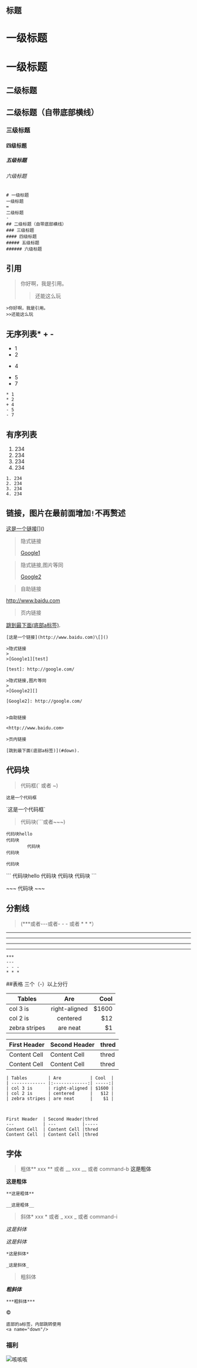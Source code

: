 ## 标题
# 一级标题
一级标题
=
二级标题
-
## 二级标题（自带底部横线）
### 三级标题
#### 四级标题
##### 五级标题
###### 六级标题

```
# 一级标题
一级标题
=
二级标题
-
## 二级标题（自带底部横线）
### 三级标题
#### 四级标题
##### 五级标题
###### 六级标题
```
## 引用

>你好啊，我是引用。
>>还能这么玩

```
>你好啊，我是引用。
>>还能这么玩
```
## 无序列表\* + -
* 1
* 2
+ 4
- 5
- 7

```
* 1
* 2
+ 4
- 5
- 7
```

## 有序列表
1. 234
2. 234
3. 234
4. 234

```
1. 234
2. 234
3. 234
4. 234
```

## 链接，图片在最前面增加`!`不再赘述
[这是一个链接](http://www.baidu.com)\[]()

>隐式链接
>
>[Google1][test]

[test]: http://google.com/

>隐式链接,图片等同
>
>[Google2][]

[Google2]: http://google.com/


>自助链接

<http://www.baidu.com>

>页内链接

[跳到最下面(底部a标签)](#down).

```
[这是一个链接](http://www.baidu.com)\[]()

>隐式链接
>
>[Google1][test]

[test]: http://google.com/

>隐式链接,图片等同
>
>[Google2][]

[Google2]: http://google.com/


>自助链接

<http://www.baidu.com>

>页内链接

[跳到最下面(底部a标签)](#down).
```

## 代码块
>代码框(\` 或者 ~)

`这是一个代码框`

\`这是一个代码框\`

>代码块(\```或者~~~)

```
代码块hello
代码块
		代码块
代码块
```

~~~
代码块
~~~

\`\`\`
代码块hello
代码块
		代码块
代码块
\`\`\`

\~~~
代码块
\~~~
## 分割线

>(***或者---或者- - - 或者 * * *）

***

---

- - -

* * * 

```
***
---
- - -
* * *
```
##表格 三个（-）以上分行

| Tables        | Are           | Cool  |
| ------------- |:-------------:| -----:|
| col 3 is      | right-aligned | $1600 |
| col 2 is      | centered      |   $12 |
| zebra stripes | are neat      |    $1 |



First Header  | Second Header|thred
---           | ---          |-----
Content Cell  | Content Cell |thred
Content Cell  | Content Cell |thred

```
| Tables        | Are           | Cool  |
| ------------- |:-------------:| -----:|
| col 3 is      | right-aligned | $1600 |
| col 2 is      | centered      |   $12 |
| zebra stripes | are neat      |    $1 |



First Header  | Second Header|thred
---           | ---          |-----
Content Cell  | Content Cell |thred
Content Cell  | Content Cell |thred

```

## 字体
>粗体\** xxx ** 或者 __ xxx __ 或者 command-b
**这是粗体**   

__这是粗体__ 

```
**这是粗体**   

__这是粗体__ 
```

> 斜体\* xxx * 或者 _ xxx _ 或者 command-i

*这是斜体* 

_这是斜体_

```
*这是斜体* 

_这是斜体_
```
>粗斜体

***粗斜体***

```
***粗斜体***
```
&copy;

<a name="down"/>

```
底部的a标签，内部跳转使用
<a name="down"/>
```
### 福利
![咳咳咳](https://timgsa.baidu.com/timg?image&quality=80&size=b9999_10000&sec=1492668483784&di=1d3fe5468a55675976566a0186ac87a5&imgtype=0&src=http%3A%2F%2Fpic.yesky.com%2FuploadImages%2F2016%2F336%2F37%2F0MHR1986WB72.jpg)
